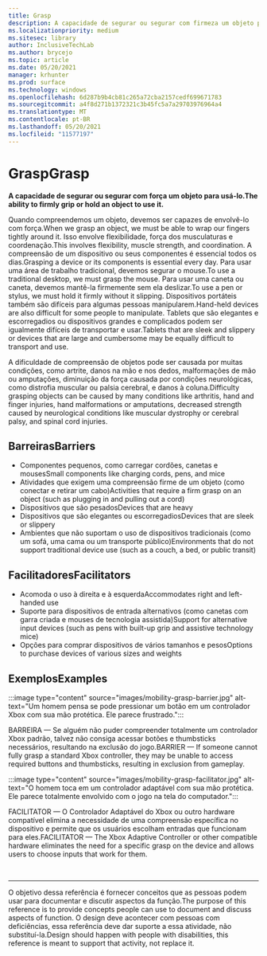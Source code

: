 ```yaml
---
title: Grasp
description: A capacidade de segurar ou segurar com firmeza um objeto para usá-lo
ms.localizationpriority: medium
ms.sitesec: library
author: InclusiveTechLab
ms.author: brycejo
ms.topic: article
ms.date: 05/20/2021
manager: krhunter
ms.prod: surface
ms.technology: windows
ms.openlocfilehash: 6d287b9b4cb81c265a72cba2157cedf699671783
ms.sourcegitcommit: a4f8d271b1372321c3b45fc5a7a29703976964a4
ms.translationtype: MT
ms.contentlocale: pt-BR
ms.lasthandoff: 05/20/2021
ms.locfileid: "11577197"
---
```

# <a name="grasp"></a><span data-ttu-id="15ccc-103">Grasp</span><span class="sxs-lookup"><span data-stu-id="15ccc-103">Grasp</span></span>

**<span data-ttu-id="15ccc-104">A capacidade de segurar ou segurar com força um objeto para usá-lo.</span><span class="sxs-lookup"><span data-stu-id="15ccc-104">The ability to firmly grip or hold an object to use it.</span></span>**

<span data-ttu-id="15ccc-105">Quando compreendemos um objeto, devemos ser capazes de envolvê-lo com força.</span><span class="sxs-lookup"><span data-stu-id="15ccc-105">When we grasp an object, we must be able to wrap our fingers tightly around it.</span></span> <span data-ttu-id="15ccc-106">Isso envolve flexibilidade, força dos musculaturas e coordenação.</span><span class="sxs-lookup"><span data-stu-id="15ccc-106">This involves flexibility, muscle strength, and coordination.</span></span> <span data-ttu-id="15ccc-107">A compreensão de um dispositivo ou seus componentes é essencial todos os dias.</span><span class="sxs-lookup"><span data-stu-id="15ccc-107">Grasping a device or its components is essential every day.</span></span> <span data-ttu-id="15ccc-108">Para usar uma área de trabalho tradicional, devemos segurar o mouse.</span><span class="sxs-lookup"><span data-stu-id="15ccc-108">To use a traditional desktop, we must grasp the mouse.</span></span> <span data-ttu-id="15ccc-109">Para usar uma caneta ou caneta, devemos mantê-la firmemente sem ela deslizar.</span><span class="sxs-lookup"><span data-stu-id="15ccc-109">To use a pen or stylus, we must hold it firmly without it slipping.</span></span> <span data-ttu-id="15ccc-110">Dispositivos portáteis também são difíceis para algumas pessoas manipularem.</span><span class="sxs-lookup"><span data-stu-id="15ccc-110">Hand-held devices are also difficult for some people to manipulate.</span></span> <span data-ttu-id="15ccc-111">Tablets que são elegantes e escorregadios ou dispositivos grandes e complicados podem ser igualmente difíceis de transportar e usar.</span><span class="sxs-lookup"><span data-stu-id="15ccc-111">Tablets that are sleek and slippery or devices that are large and cumbersome may be equally difficult to transport and use.</span></span>

<span data-ttu-id="15ccc-112">A dificuldade de compreensão de objetos pode ser causada por muitas condições, como artrite, danos na mão e nos dedos, malformações de mão ou amputações, diminuição da força causada por condições neurológicas, como distrofia muscular ou palsia cerebral, e danos à coluna.</span><span class="sxs-lookup"><span data-stu-id="15ccc-112">Difficulty grasping objects can be caused by many conditions like arthritis, hand and finger injuries, hand malformations or amputations, decreased strength caused by neurological conditions like muscular dystrophy or cerebral palsy, and spinal cord injuries.</span></span>

## <a name="barriers"></a><span data-ttu-id="15ccc-113">Barreiras</span><span class="sxs-lookup"><span data-stu-id="15ccc-113">Barriers</span></span>

* <span data-ttu-id="15ccc-114">Componentes pequenos, como carregar cordões, canetas e mouses</span><span class="sxs-lookup"><span data-stu-id="15ccc-114">Small components like charging cords, pens, and mice</span></span>
* <span data-ttu-id="15ccc-115">Atividades que exigem uma compreensão firme de um objeto (como conectar e retirar um cabo)</span><span class="sxs-lookup"><span data-stu-id="15ccc-115">Activities that require a firm grasp on an object (such as plugging in and pulling out a cord)</span></span>
* <span data-ttu-id="15ccc-116">Dispositivos que são pesados</span><span class="sxs-lookup"><span data-stu-id="15ccc-116">Devices that are heavy</span></span>
* <span data-ttu-id="15ccc-117">Dispositivos que são elegantes ou escorregadios</span><span class="sxs-lookup"><span data-stu-id="15ccc-117">Devices that are sleek or slippery</span></span>
* <span data-ttu-id="15ccc-118">Ambientes que não suportam o uso de dispositivos tradicionais (como um sofá, uma cama ou um transporte público)</span><span class="sxs-lookup"><span data-stu-id="15ccc-118">Environments that do not support traditional device use (such as a couch, a bed, or public transit)</span></span>

## <a name="facilitators"></a><span data-ttu-id="15ccc-119">Facilitadores</span><span class="sxs-lookup"><span data-stu-id="15ccc-119">Facilitators</span></span>

* <span data-ttu-id="15ccc-120">Acomoda o uso à direita e à esquerda</span><span class="sxs-lookup"><span data-stu-id="15ccc-120">Accommodates right and left-handed use</span></span>
* <span data-ttu-id="15ccc-121">Suporte para dispositivos de entrada alternativos (como canetas com garra criada e mouses de tecnologia assistida)</span><span class="sxs-lookup"><span data-stu-id="15ccc-121">Support for alternative input devices (such as pens with built-up grip and assistive technology mice)</span></span>
* <span data-ttu-id="15ccc-122">Opções para comprar dispositivos de vários tamanhos e pesos</span><span class="sxs-lookup"><span data-stu-id="15ccc-122">Options to purchase devices of various sizes and weights</span></span>

## <a name="examples"></a><span data-ttu-id="15ccc-123">Exemplos</span><span class="sxs-lookup"><span data-stu-id="15ccc-123">Examples</span></span>

:::image type="content" source="images/mobility-grasp-barrier.jpg" alt-text="Um homem pensa se pode pressionar um botão em um controlador Xbox com sua mão protética. Ele parece frustrado.":::

<span data-ttu-id="15ccc-126">BARREIRA — Se alguém não puder compreender totalmente um controlador Xbox padrão, talvez não consiga acessar botões e thumbsticks necessários, resultando na exclusão do jogo.</span><span class="sxs-lookup"><span data-stu-id="15ccc-126">BARRIER — If someone cannot fully grasp a standard Xbox controller, they may be unable to access required buttons and thumbsticks, resulting in exclusion from gameplay.</span></span>

:::image type="content" source="images/mobility-grasp-facilitator.jpg" alt-text="O homem toca em um controlador adaptável com sua mão protética. Ele parece totalmente envolvido com o jogo na tela do computador.":::

<span data-ttu-id="15ccc-129">FACILITATOR — O Controlador Adaptável do Xbox ou outro hardware compatível elimina a necessidade de uma compreensão específica no dispositivo e permite que os usuários escolham entradas que funcionam para eles.</span><span class="sxs-lookup"><span data-stu-id="15ccc-129">FACILITATOR — The Xbox Adaptive Controller or other compatible hardware eliminates the need for a specific grasp on the device and allows users to choose inputs that work for them.</span></span>


&nbsp;

[comment]: # (Instrução Footer)
___
<span data-ttu-id="15ccc-131">O objetivo dessa referência é fornecer conceitos que as pessoas podem usar para documentar e discutir aspectos da função.</span><span class="sxs-lookup"><span data-stu-id="15ccc-131">The purpose of this reference is to provide concepts people can use to document and discuss aspects of function.</span></span> <span data-ttu-id="15ccc-132">O design deve acontecer com pessoas com deficiências, essa referência deve dar suporte a essa atividade, não substituí-la.</span><span class="sxs-lookup"><span data-stu-id="15ccc-132">Design should happen with people with disabilities, this reference is meant to support that activity, not replace it.</span></span> 